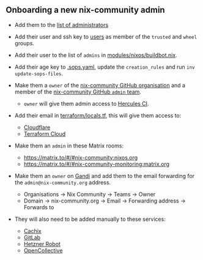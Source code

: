 ## Onboarding a new nix-community admin

- Add them to the [list of administrators](../docs/administrators.md)

- Add their user and ssh key to [users](../users) as member of the `trusted` and `wheel` groups.

- Add their user to the list of `admins` in [modules/nixos/buildbot.nix](../modules/nixos/buildbot.nix).

- Add their age key to [.sops.yaml](../.sops.yaml), update the `creation_rules` and run `inv update-sops-files`.

- Make them a `owner` of the [nix-community GitHub organisation](https://github.com/nix-community) and a member of the [nix-community GitHub `admin` team](https://github.com/orgs/nix-community/teams/admin/members).

  - `owner` will give them admin access to [Hercules CI](https://hercules-ci.com/github/nix-community).

- Add their email in [terraform/locals.tf](../terraform/locals.tf), this will give them access to:

  - [Cloudflare](https://dash.cloudflare.com/login)
  - [Terraform Cloud](https://app.terraform.io)

- Make them an `admin` in these Matrix rooms:

  - https://matrix.to/#/#nix-community:nixos.org
  - https://matrix.to/#/#nix-community-monitoring:matrix.org

- Make them an `owner` on [Gandi](https://admin.gandi.net/) and add them to the email forwarding for the `admin@nix-community.org` address.

  - Organisations -> Nix Community -> Teams -> Owner
  - Domain -> nix-community.org -> Email -> Forwarding address -> Forwards to

- They will also need to be added manually to these services:

  - [Cachix](https://app.cachix.org/organization/nix-community/settings)
  - [GitLab](https://gitlab.com/groups/nix-community/-/group_members)
  - [Hetzner Robot](https://robot.hetzner.com/key/index)
  - [OpenCollective](https://opencollective.com/nix-community/admin/team)
